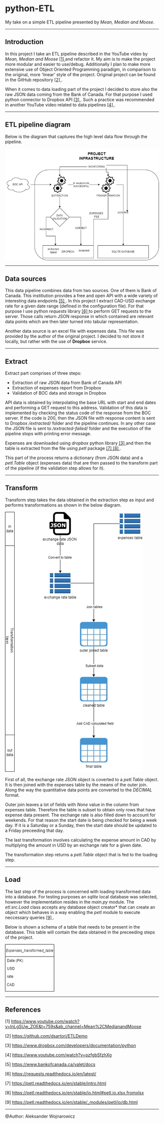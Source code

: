 # python-ETL

My take on a simple ETL pipeline presented by *Mean, Median and Moose*.

---

## Introduction

In this project I take an ETL pipeline described in the YouTube video by *Mean, Median and Moose* [ [1] ](#1)
and refactor it.
My aim is to make the project more modular and easier to use/debug.
Additionally I plan to make more extensive use of Object Oriented Programming paradigm, 
in comparison to the original, more 'linear' style of the project.
Original project can be found in the GitHub repository [ [2] ](#2).

When it comes to data loading part of the project I decided to store also the raw JSON data coming from 
the Bank of Canada. For that purpose I used python connector to Dropbox API [ [3] ](#3). Such a practice was recommended in another YouTube
video related to data pipelines [ [4] ](#4).

---

## ETL pipeline diagram

Below is the diagram that captures the high level data flow through the pipeline.

![ETL pipeline diagram](media/ETL-diagram.jpg "ETL")

---

## Data sources

This data pipeline combines data from two sources.
One of them is Bank of Canada.
This institiution provides a free and open API with a wide variety of interesting data endpoints [ [5] ](#5).
In this project I extract CAD-USD exchange rate for a given date range (defined in the configuration file).
For that purpose I use python *requests* library [ [6] ](#6) to perform GET requests to the server.
Those calls return JSON response in which contained are relevant data points which are then later
turned into tabular representation.

Another data source is an excel file with expenses data.
This file was provided by the author of the original project.
I decided to not store it locally, but rather with the use of **Dropbox** service.

---

## Extract

Extract part comprises of three steps:

* Extraction of raw JSON data from Bank of Canada API
* Extraction of expenses report from Dropbox
* Validation of BOC data and storage in Dropbox

API data is obtained by interpolating the base URL with start and end dates and performing
a GET request to this address. 
Validation of this data is implemented by checking the status code of the response from the BOC server.
If the code is 200, then the JSON file with response content is sent to Dropbox */extracted/* folder and the pipeline
continues.
In any other case the JSON file is sent to */extracted-failed/* folder and the execution of the pipeline stops with printing error message.

Expenses are downloaded using *dropbox* python library [ [3] ](#3) and then the table is extracted from the file using *petl* package [ [7] ](#7) [ [8] ](#8).

This part of the process returns a dictionary (from JSON data) and a *petl.Table* object (expenses data) that are then passed to the transform part of the pipeline
(if the validation step allows for it).

---

## Transform

Transform step takes the data obtained in the extraction step as input and performs transformations as shown in the below diagram.

![Transform step diagram](media/transform_step_diagram.jpg "Transform")


First of all, the exchange rate JSON object is coverted to a *petl.Table* object. 
It is then joined with the expenses table by the means of the outer join.
Along the way the quantitative data points are converted to the *DECIMAL* format.

Outer join leaves a lot of fields with *None* value in the column from expenses table.
Therefore the table is subset to obtain only rows that have expense data present.
The exchange rate is also filled down to account for weekends.
For that reason the start date is being checked for being a week day.
If it is a Saturday or a Sunday, then the start date should be updated to a Friday preceeding that day.

The last transformation involves calculating the expense amount in CAD by multiplying the amount in USD by an exchange rate for a given date.

The transformation step returns a *petl.Table* object that is fed to the loading step.

---

## Load

The last step of the process is concerned with loading transformed data into a database.
For testing purposes an *sqlite* local database was selected, however the implementation
resides in the *main.py* module. The *etl.src.Load* class accepts any database object creator*
that can create an object which behaves in a way enabling the *petl* module to execute neccessary queries [ [9] ](#9).

Below is shown a schema of a table that needs to be present in the database.
This table will contain the data obtained in the preceeding steps of the project.

![Final table schema](media/table_schema.jpg "Schema of the transformed table")



---

## References

<a id="1">[1]</a> https://www.youtube.com/watch?v=InLgSUw_ZOE&t=759s&ab_channel=Mean%2CMedianandMoose

<a id="2">[2]</a> https://github.com/dsartori/ETLDemo

<a id="3">[3]</a> https://www.dropbox.com/developers/documentation/python

<a id="4">[4]</a> https://www.youtube.com/watch?v=pzfgbSfzhXg

<a id="5">[5]</a> https://www.bankofcanada.ca/valet/docs

<a id="6">[6]</a> https://requests.readthedocs.io/en/latest/

<a id="7">[7]</a> https://petl.readthedocs.io/en/stable/intro.html

<a id="8">[8]</a> https://petl.readthedocs.io/en/stable/io.html#petl.io.xlsx.fromxlsx

<a id="9">[9]</a> https://petl.readthedocs.io/en/stable/_modules/petl/io/db.html

---

@Author: Aleksander Wojnarowicz
